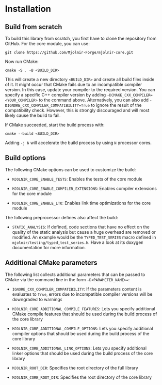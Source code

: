 # Installation

## Build from scratch

To build this library from scratch, you first have to clone the repository from
GitHub. For the core module, you can use:

~~~ shell
git clone https://github.com/Mjolnir-Forge/mjolnir-core.git
~~~

Now run CMake:

~~~ shell
cmake -S . -B <BUILD_DIR>
~~~

This will create a new directory `<BUILD_DIR>` and create all build files inside
of it. It might occur that CMake fails due to an incompatible compiler version.
In this case, update your compiler to the required version. You can specify a
specific C++ compiler version by adding `-DCMAKE_CXX_COMPILER=<YOUR_COMPILER>`
to the command above. Alternatively, you can also add
`-DIGNORE_CXX_COMPILER_COMPATIBILITY=True` to ignore the result of the
compatibility check. However, this is strongly discouraged and will most likely
cause the build to fail.

If CMake succeeded, start the build process with:

~~~ shell
cmake --build <BUILD_DIR>
~~~

Adding `-j N` will accelerate the build process by using `N` processor cores.

## Build options

The following CMake options can be used to customize the build:

- `MJOLNIR_CORE_ENABLE_TESTS`: Enables the tests of the core module

- `MJOLNIR_CORE_ENABLE_COMPILER_EXTENSIONS`: Enables compiler extensions for the
  core module

- `MJOLNIR_CORE_ENABLE_LTO`: Enables link time optimizations for the core module

The following preprocessor defines also affect the build:

- `STATIC_ANALYSIS`: If defined, code sections that have no effect on the
  quality of the static analysis but cause a huge overhead are removed or
  modified. An example would be the `TYPED_TEST_SERIES` macro defined in
  `mjolnir/testing/typed_test_series.h`. Have a look at its doxygen
  documentation for more information.

## Additional CMake parameters

The following list collects additional parameters that can be passed to CMake
via the command line in the form `-D<PARAMETER_NAME>=`:

- `IGNORE_CXX_COMPILER_COMPATIBILITY`: If the parameters content is evaluates to
  `True`, errors due to incompatible compiler versions will be downgraded to
  warnings

- `MJOLNIR_CORE_ADDITIONAL_COMPILE_FEATURES`: Lets you specify additional CMake
  compile features that should be used during the build process of the core
  library

- `MJOLNIR_CORE_ADDITIONAL_COMPILE_OPTIONS`: Lets you specify additional
  compiler options that should be used during the build process of the core
  library

- `MJOLNIR_CORE_ADDITIONAL_LINK_OPTIONS`: Lets you specify additional linker
  options that should be used during the build process of the core library

- `MJOLNIR_ROOT_DIR`: Specifies the root directory of the full library

- `MJOLNIR_CORE_ROOT_DIR`: Specifies the root directory of the core library
